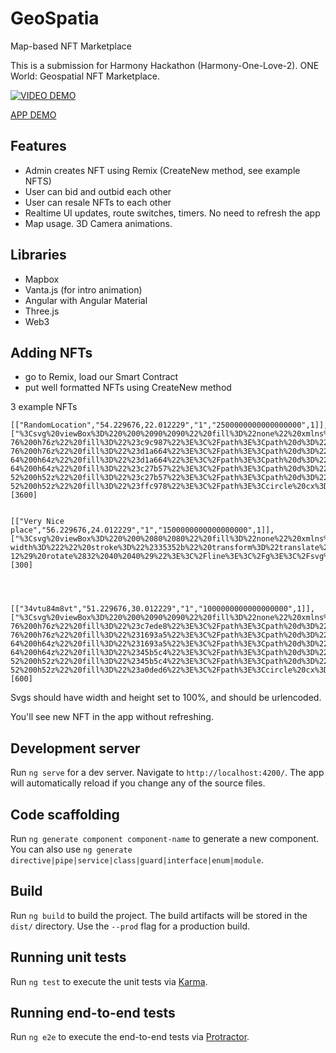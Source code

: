 # GeoSpatia

Map-based NFT Marketplace

This is a submission for Harmony Hackathon (Harmony-One-Love-2). ONE World: Geospatial NFT Marketplace.

[![VIDEO DEMO](https://img.youtube.com/vi/WV7UHb4XQ6Q/0.jpg)](https://www.youtube.com/watch?v=WV7UHb4XQ6Q)


[APP DEMO](https://thecyberd3m0n.gitlab.io/geo-spatia/)


## Features

- Admin creates NFT using Remix (CreateNew method, see example NFTS)
- User can bid and outbid each other
- User can resale NFTs to each other
- Realtime UI updates, route switches, timers. No need to refresh the app
- Map usage. 3D Camera animations.

## Libraries

- Mapbox
- Vanta.js (for intro animation)
- Angular with Angular Material
- Three.js
- Web3

## Adding NFTs

- go to Remix, load our Smart Contract
- put well formatted NFTs using CreateNew method

3 example NFTs

```
[["RandomLocation","54.229676,22.012229","1","2500000000000000000",1]],["%3Csvg%20viewBox%3D%220%200%2090%2090%22%20fill%3D%22none%22%20xmlns%3D%22http%3A%2F%2Fwww.w3.org%2F2000%2Fsvg%22%20width%3D%22100%25%22%20height%3D%22100%25%22%3E%3Cmask%20id%3D%22mask__ring%22%20maskUnits%3D%22userSpaceOnUse%22%20x%3D%220%22%20y%3D%220%22%20width%3D%2290%22%20height%3D%2290%22%3E%3Crect%20width%3D%2290%22%20height%3D%2290%22%20rx%3D%22180%22%20fill%3D%22white%22%3E%3C%2Frect%3E%3C%2Fmask%3E%3Cg%20mask%3D%22url%28%23mask__ring%29%22%3E%3Cpath%20d%3D%22M0%200h90v45H0z%22%20fill%3D%22%23ffc978%22%3E%3C%2Fpath%3E%3Cpath%20d%3D%22M0%2045h90v45H0z%22%20fill%3D%22%23c9c987%22%3E%3C%2Fpath%3E%3Cpath%20d%3D%22M83%2045a38%2038%200%2000-76%200h76z%22%20fill%3D%22%23c9c987%22%3E%3C%2Fpath%3E%3Cpath%20d%3D%22M83%2045a38%2038%200%2001-76%200h76z%22%20fill%3D%22%23d1a664%22%3E%3C%2Fpath%3E%3Cpath%20d%3D%22M77%2045a32%2032%200%2010-64%200h64z%22%20fill%3D%22%23d1a664%22%3E%3C%2Fpath%3E%3Cpath%20d%3D%22M77%2045a32%2032%200%2011-64%200h64z%22%20fill%3D%22%23c27b57%22%3E%3C%2Fpath%3E%3Cpath%20d%3D%22M71%2045a26%2026%200%2000-52%200h52z%22%20fill%3D%22%23c27b57%22%3E%3C%2Fpath%3E%3Cpath%20d%3D%22M71%2045a26%2026%200%2001-52%200h52z%22%20fill%3D%22%23ffc978%22%3E%3C%2Fpath%3E%3Ccircle%20cx%3D%2245%22%20cy%3D%2245%22%20r%3D%2223%22%20fill%3D%22%23ffe7bf%22%3E%3C%2Fcircle%3E%3C%2Fg%3E%3C%2Fsvg%3E"],[3600]


[["Very Nice place","56.229676,24.012229","1","1500000000000000000",1]],["%3Csvg%20viewBox%3D%220%200%2080%2080%22%20fill%3D%22none%22%20xmlns%3D%22http%3A%2F%2Fwww.w3.org%2F2000%2Fsvg%22%20width%3D%22100%25%22%20height%3D%22100%25%22%3E%3Cmask%20id%3D%22mask__bauhaus%22%20maskUnits%3D%22userSpaceOnUse%22%20x%3D%220%22%20y%3D%220%22%20width%3D%2280%22%20height%3D%2280%22%3E%3Crect%20width%3D%2280%22%20height%3D%2280%22%20rx%3D%22160%22%20fill%3D%22white%22%3E%3C%2Frect%3E%3C%2Fmask%3E%3Cg%20mask%3D%22url%28%23mask__bauhaus%29%22%3E%3Crect%20width%3D%2280%22%20height%3D%2280%22%20fill%3D%22%23ec6c2b%22%3E%3C%2Frect%3E%3Crect%20x%3D%2210%22%20y%3D%2230%22%20width%3D%2280%22%20height%3D%2210%22%20fill%3D%22%23feae4b%22%20transform%3D%22translate%2810%2010%29%20rotate%28196%2040%2040%29%22%3E%3C%2Frect%3E%3Ccircle%20cx%3D%2240%22%20cy%3D%2240%22%20fill%3D%22%23bdbf90%22%20r%3D%2216%22%20transform%3D%22translate%280%200%29%22%3E%3C%2Fcircle%3E%3Cline%20x1%3D%220%22%20y1%3D%2240%22%20x2%3D%2280%22%20y2%3D%2240%22%20stroke-width%3D%222%22%20stroke%3D%22%2335352b%22%20transform%3D%22translate%2812%20-12%29%20rotate%2832%2040%2040%29%22%3E%3C%2Fline%3E%3C%2Fg%3E%3C%2Fsvg%3E"],[300]




[["34vtu84m8vt","51.229676,30.012229","1","1000000000000000000",1]],["%3Csvg%20viewBox%3D%220%200%2090%2090%22%20fill%3D%22none%22%20xmlns%3D%22http%3A%2F%2Fwww.w3.org%2F2000%2Fsvg%22%20width%3D%22100%25%22%20height%3D%22100%25%22%3E%3Cmask%20id%3D%22mask__ring%22%20maskUnits%3D%22userSpaceOnUse%22%20x%3D%220%22%20y%3D%220%22%20width%3D%2290%22%20height%3D%2290%22%3E%3Crect%20width%3D%2290%22%20height%3D%2290%22%20rx%3D%22180%22%20fill%3D%22white%22%3E%3C%2Frect%3E%3C%2Fmask%3E%3Cg%20mask%3D%22url%28%23mask__ring%29%22%3E%3Cpath%20d%3D%22M0%200h90v45H0z%22%20fill%3D%22%23a0ded6%22%3E%3C%2Fpath%3E%3Cpath%20d%3D%22M0%2045h90v45H0z%22%20fill%3D%22%23c7ede8%22%3E%3C%2Fpath%3E%3Cpath%20d%3D%22M83%2045a38%2038%200%2000-76%200h76z%22%20fill%3D%22%23c7ede8%22%3E%3C%2Fpath%3E%3Cpath%20d%3D%22M83%2045a38%2038%200%2001-76%200h76z%22%20fill%3D%22%231693a5%22%3E%3C%2Fpath%3E%3Cpath%20d%3D%22M77%2045a32%2032%200%2010-64%200h64z%22%20fill%3D%22%231693a5%22%3E%3C%2Fpath%3E%3Cpath%20d%3D%22M77%2045a32%2032%200%2011-64%200h64z%22%20fill%3D%22%2345b5c4%22%3E%3C%2Fpath%3E%3Cpath%20d%3D%22M71%2045a26%2026%200%2000-52%200h52z%22%20fill%3D%22%2345b5c4%22%3E%3C%2Fpath%3E%3Cpath%20d%3D%22M71%2045a26%2026%200%2001-52%200h52z%22%20fill%3D%22%23a0ded6%22%3E%3C%2Fpath%3E%3Ccircle%20cx%3D%2245%22%20cy%3D%2245%22%20r%3D%2223%22%20fill%3D%22%237ececa%22%3E%3C%2Fcircle%3E%3C%2Fg%3E%3C%2Fsvg%3E"],[600]

```

Svgs should have width and height set to 100%, and should be urlencoded.

You'll see new NFT in the app without refreshing.

## Development server

Run `ng serve` for a dev server. Navigate to `http://localhost:4200/`. The app will automatically reload if you change any of the source files.

## Code scaffolding

Run `ng generate component component-name` to generate a new component. You can also use `ng generate directive|pipe|service|class|guard|interface|enum|module`.

## Build

Run `ng build` to build the project. The build artifacts will be stored in the `dist/` directory. Use the `--prod` flag for a production build.

## Running unit tests

Run `ng test` to execute the unit tests via [Karma](https://karma-runner.github.io).

## Running end-to-end tests

Run `ng e2e` to execute the end-to-end tests via [Protractor](http://www.protractortest.org/).


